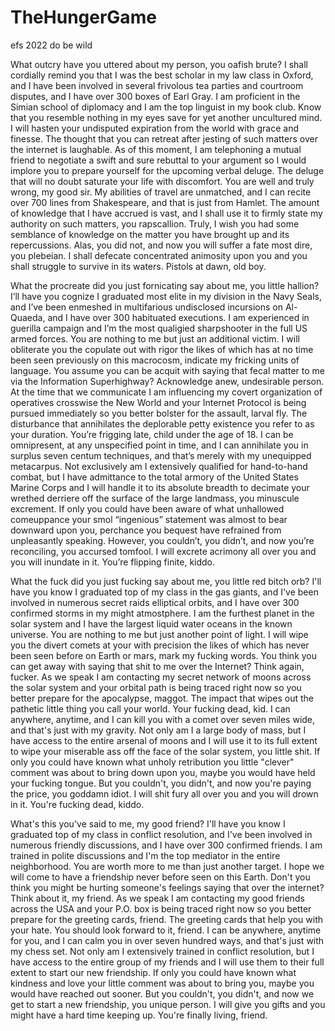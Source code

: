 # TheHungerGame
efs 2022 do be wild

What outcry have you uttered about my person, you oafish brute? I shall cordially remind you that I was the best scholar in my law class in Oxford, and I have been involved in several frivolous tea parties and courtroom disputes, and I have over 300 boxes of Earl Gray. I am proficient in the Simian school of diplomacy and I am the top linguist in my book club. Know that you resemble nothing in my eyes save for yet another uncultured mind. I will hasten your undisputed expiration from the world with grace and finesse. The thought that you can retreat after jesting of such matters over the internet is laughable. As of this moment, I am telephoning a mutual friend to negotiate a swift and sure rebuttal to your argument so I would implore you to prepare yourself for the upcoming verbal deluge. The deluge that will no doubt saturate your life with discomfort. You are well and truly wrong, my good sir. My abilities of travel are unmatched, and I can recite over 700 lines from Shakespeare, and that is just from Hamlet. The amount of knowledge that I have accrued is vast, and I shall use it to firmly state my authority on such matters, you rapscallion. Truly, I wish you had some semblance of knowledge on the matter you have brought up and its repercussions. Alas, you did not, and now you will suffer a fate most dire, you plebeian. I shall defecate concentrated animosity upon you and you shall struggle to survive in its waters. Pistols at dawn, old boy.

What the procreate did you just fornicating say about me, you little hallion? I’ll have you cognize I graduated most elite in my division in the Navy Seals, and I’ve been enmeshed in multifarious undisclosed incursions on Al-Quaeda, and I have over 300 habituated executions. I am experienced in guerilla campaign and I’m the most qualigied sharpshooter in the full US armed forces. You are nothing to me but just an additional victim. I will obliterate you the copulate out with rigor the likes of which has at no time been seen previously on this macrocosm, indicate my fricking units of language. You assume you can be acquit with saying that fecal matter to me via the Information Superhighway? Acknowledge anew, undesirable person. At the time that we communicate I am influencing my covert organization of operatives crosswise the New World and your Internet Protocol is being pursued immediately so you better bolster for the assault, larval fly. The disturbance that annihilates the deplorable petty existence you refer to as your duration. You’re frigging late, child under the age of 18. I can be omnipresent, at any unspecified point in time, and I can annihilate you in surplus seven centum techniques, and that’s merely with my unequipped metacarpus. Not exclusively am I extensively qualified for hand-to-hand combat, but I have admittance to the total armory of the United States Marine Corps and I will handle it to its absolute breadth to decimate your wrethed derriere off the surface of the large landmass, you minuscule excrement. If only you could have been aware of what unhallowed comeuppance your smol “ingenious” statement was almost to bear downward upon you, perchance you bequest have refrained from unpleasantly speaking. However, you couldn’t, you didn’t, and now you’re reconciling, you accursed tomfool. I will excrete acrimony all over you and you will inundate in it. You’re flipping finite, kiddo.

What the fuck did you just fucking say about me, you little red bitch orb? I'll have you know I graduated top of my class in the gas giants, and I've been involved in numerous secret raids elliptical orbits, and I have over 300 confirmed storms in my might atmostphere. I am the furthest planet in the solar system and I have the largest liquid water oceans in the known universe. You are nothing to me but just another point of light. I will wipe you the divert comets at your with precision the likes of which has never been seen before on Earth or mars, mark my fucking words. You think you can get away with saying that shit to me over the Internet? Think again, fucker. As we speak I am contacting my secret network of moons across the solar system and your orbital path is being traced right now so you better prepare for the apocalypse, maggot. The impact that wipes out the pathetic little thing you call your world. Your fucking dead, kid. I can anywhere, anytime, and I can kill you with a comet over seven miles wide, and that's just with my gravity. Not only am I a large body of mass, but I have access to the entire arsenal of moons and I will use it to its full extent to wipe your miserable ass off the face of the solar system, you little shit. If only you could have known what unholy retribution you little "clever" comment was about to bring down upon you, maybe you would have held your fucking tongue. But you couldn't, you didn't, and now you're paying the price, you goddamn idiot. I will shit fury all over you and you will drown in it. You're fucking dead, kiddo.

What's this you've said to me, my good friend? I'll have you know I graduated top of my class in conflict resolution, and I've been involved in numerous friendly discussions, and I have over 300 confirmed friends. I am trained in polite discussions and I'm the top mediator in the entire neighborhood. You are worth more to me than just another target. I hope we will come to have a friendship never before seen on this Earth. Don't you think you might be hurting someone's feelings saying that over the internet? Think about it, my friend. As we speak I am contacting my good friends across the USA and your P.O. box is being traced right now so you better prepare for the greeting cards, friend. The greeting cards that help you with your hate. You should look forward to it, friend. I can be anywhere, anytime for you, and I can calm you in over seven hundred ways, and that's just with my chess set. Not only am I extensively trained in conflict resolution, but I have access to the entire group of my friends and I will use them to their full extent to start our new friendship. If only you could have known what kindness and love your little comment was about to bring you, maybe you would have reached out sooner. But you couldn't, you didn't, and now we get to start a new friendship, you unique person. I will give you gifts and you might have a hard time keeping up. You're finally living, friend.
